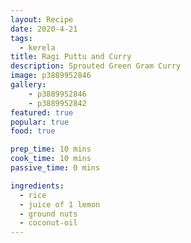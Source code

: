 ```yaml
---
layout: Recipe
date: 2020-4-21
tags:
  - kerela
title: Ragi Puttu and Curry
description: Sprouted Green Gram Curry
image: p3889952846
gallery:
    - p3889952846
    - p3889952842
featured: true
popular: true
food: true

prep_time: 10 mins
cook_time: 10 mins
passive_time: 0 mins

ingredients:
  - rice
  - juice of 1 lemon
  - ground nuts
  - coconut-oil
---
```




